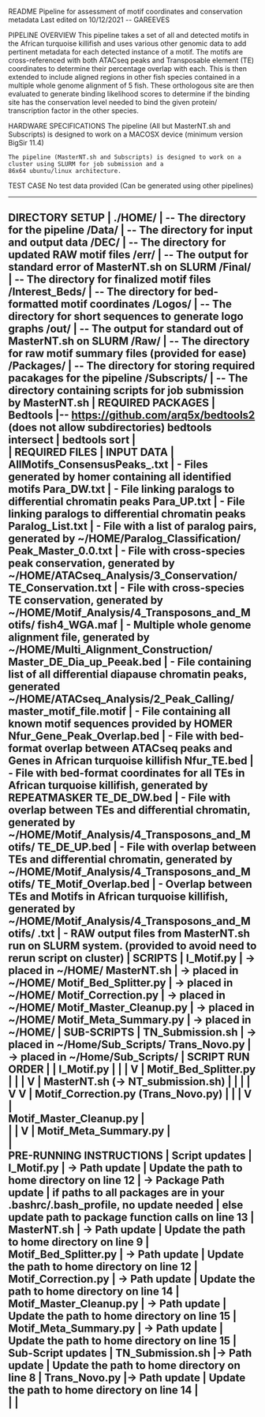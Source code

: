 README 
	Pipeline for assessment of motif coordinates and conservation metadata
	Last edited on 10/12/2021 -- GAREEVES

PIPELINE OVERVIEW
	This pipeline takes a set of all and detected motifs in the African turquoise killifish and uses various other genomic data
	to add pertinent metadata for each detected instance of a motif. The motifs are cross-referenced with both ATACseq peaks and
	Transposable element (TE) coordinates to determine their percentage overlap with each. This is then extended to include aligned
	regions in other fish species contained in a multiple whole genome alignment of 5 fish. These orthologous site are then evaluated
	to generate binding likelihood scores to determine if the binding site has the conservation level needed to bind the given protein/
	transcription factor in the other species.

HARDWARE SPECIFICATIONS	
	The pipeline (All but MasterNT.sh and Subscripts) is designed to work on a MACOSX device (minimum version BigSir 11.4)
	
	The pipeline (MasterNT.sh and Subscripts) is designed to work on a cluster using SLURM for job submission and a
	86x64 ubuntu/linux architecture.

TEST CASE
	No test data provided (Can be generated using other pipelines)
	

------------------------------------------------------------------------------------------	
DIRECTORY SETUP									|
	./HOME/										| -- The directory for the pipeline
		/Data/									| -- The directory for input and output data
			/DEC/								| -- The directory for updated RAW motif files
			/err/								| -- The output for standard error of MasterNT.sh on SLURM
			/Final/								| -- The directory for finalized motif files
			/Interest_Beds/						| -- The directory for bed-formatted motif coordinates
			/Logos/								| -- The directory for short sequences to generate logo graphs
			/out/								| -- The output for standard out of MasterNT.sh on SLURM
			/Raw/								| -- The directory for raw motif summary files (provided for ease)
		/Packages/								| -- The directory for storing required pacakages for the pipeline
		/Subscripts/							| -- The directory containing scripts for job submission by MasterNT.sh
												|
REQUIRED PACKAGES								|
	Bedtools									|-- https://github.com/arq5x/bedtools2 (does not allow subdirectories)
		bedtools intersect						|
		bedtools sort							|	
												|
REQUIRED FILES									|
	INPUT DATA									|
		AllMotifs_ConsensusPeaks_<species>.txt	| - Files generated by homer containing all identified motifs
		Para_DW.txt								| - File linking paralogs to differential chromatin peaks
		Para_UP.txt								| - File linking paralogs to differential chromatin peaks
		Paralog_List.txt						| - File with a list of paralog pairs, generated by ~/HOME/Paralog_Classification/
		Peak_Master_0.0.txt						| - File with cross-species peak conservation, generated by ~/HOME/ATACseq_Analysis/3_Conservation/
		TE_Conservation.txt						| - File with cross-species TE conservation, generated by ~/HOME/Motif_Analysis/4_Transposons_and_Motifs/
		fish4_WGA.maf							| - Multiple whole genome alignment file, generated by ~/HOME/Multi_Alignment_Construction/
		Master_DE_Dia_up_Peeak.bed				| - File containing list of all differential diapause chromatin peaks, generated ~/HOME/ATACseq_Analysis/2_Peak_Calling/
		master_motif_file.motif					| - File containing all known motif sequences provided by HOMER
		Nfur_Gene_Peak_Overlap.bed				| - File with bed-format overlap between ATACseq peaks and Genes in African turquoise killifish
		Nfur_TE.bed								| - File with bed-format coordinates for all TEs in African turquoise killifish, generated by REPEATMASKER
		TE_DE_DW.bed							| - File with overlap between TEs and differential chromatin, generated by ~/HOME/Motif_Analysis/4_Transposons_and_Motifs/
		TE_DE_UP.bed							| - File with overlap between TEs and differential chromatin, generated by ~/HOME/Motif_Analysis/4_Transposons_and_Motifs/
		TE_Motif_Overlap.bed					| - Overlap between TEs and Motifs in African turquoise killifish, generated by ~/HOME/Motif_Analysis/4_Transposons_and_Motifs/
		<motif>.txt								| - RAW output files from MasterNT.sh run on SLURM system. (provided to avoid need to rerun script on cluster)
												|
	SCRIPTS										|
		I_Motif.py								| -> placed in ~/HOME/
		MasterNT.sh								| -> placed in ~/HOME/
		Motif_Bed_Splitter.py					| -> placed in ~/HOME/
		Motif_Correction.py						| -> placed in ~/HOME/
		Motif_Master_Cleanup.py					| -> placed in ~/HOME/
		Motif_Meta_Summary.py					| -> placed in ~/HOME/
												|
	SUB-SCRIPTS									|
		TN_Submission.sh						| -> placed in ~/Home/Sub_Scripts/
		Trans_Novo.py							| -> placed in ~/Home/Sub_Scripts/ 
												|
	SCRIPT RUN ORDER							|
												|
		I_Motif.py								|
		|										|
		V										|
		Motif_Bed_Splitter.py					|
		|										|
		V										|
		MasterNT.sh (-> NT_submission.sh)		| 
		|						|				|
		V						V				| 
		Motif_Correction.py	   (Trans_Novo.py)	| 
		|										| 
		V										|	
		Motif_Master_Cleanup.py					|	
		|										| 
		V										| 
		Motif_Meta_Summary.py					|	 
												|	
PRE-RUNNING INSTRUCTIONS						|
	Script updates								|
		I_Motif.py								| -> Path update
												|	Update the path to home directory on line 12
												| -> Package Path update
												|	if paths to all packages are in your .bashrc/.bash_profile, no update needed
												|	else update path to package function calls on line 13
												|
		MasterNT.sh								| -> Path update
												|	Update the path to home directory on line 9
												| 
		Motif_Bed_Splitter.py					| -> Path update
												|	Update the path to home directory on line 12
												| 
		Motif_Correction.py						| -> Path update
												|	Update the path to home directory on line 14
												| 
		Motif_Master_Cleanup.py					| -> Path update
												|	Update the path to home directory on line 15
												| 
		Motif_Meta_Summary.py					| -> Path update
												|	Update the path to home directory on line 15
												|
	Sub-Script updates							| 
		TN_Submission.sh						|-> Path update
												|	Update the path to home directory on line 8
												|
		Trans_Novo.py							|-> Path update
												|	Update the path to home directory on line 14
												|										
												|
												|
------------------------------------------------------------------------------------------
		